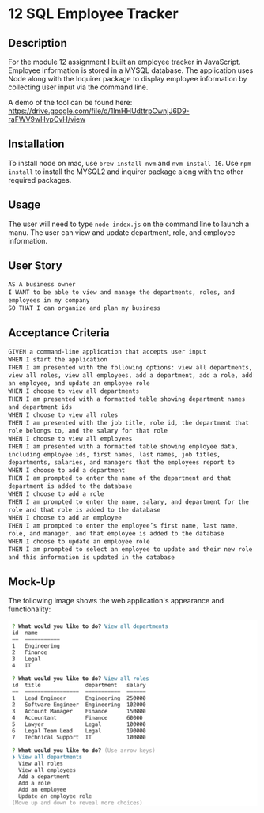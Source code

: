 # 12 SQL Employee Tracker

## Description 
For the module 12 assignment I built an employee tracker in JavaScript. Employee information is stored in a MYSQL database. The application uses Node along with the Inquirer package to display employee information by collecting user input via the command line. 

A demo of the tool can be found here: https://drive.google.com/file/d/1lmHHUdttrpCwnjJ6D9-raFWV9wHvpCvH/view

## Installation
To install node on mac, use `brew install nvm` and `nvm install 16`.
Use `npm install` to install the MYSQL2 and inquirer package along with the other required packages.

## Usage
The user will need to type `node index.js` on the command line to launch a manu. The user can view and update department, role, and employee information.

## User Story

```
AS A business owner
I WANT to be able to view and manage the departments, roles, and employees in my company
SO THAT I can organize and plan my business
```

## Acceptance Criteria 

```
GIVEN a command-line application that accepts user input
WHEN I start the application
THEN I am presented with the following options: view all departments, view all roles, view all employees, add a department, add a role, add an employee, and update an employee role
WHEN I choose to view all departments
THEN I am presented with a formatted table showing department names and department ids
WHEN I choose to view all roles
THEN I am presented with the job title, role id, the department that role belongs to, and the salary for that role
WHEN I choose to view all employees
THEN I am presented with a formatted table showing employee data, including employee ids, first names, last names, job titles, departments, salaries, and managers that the employees report to
WHEN I choose to add a department
THEN I am prompted to enter the name of the department and that department is added to the database
WHEN I choose to add a role
THEN I am prompted to enter the name, salary, and department for the role and that role is added to the database
WHEN I choose to add an employee
THEN I am prompted to enter the employee’s first name, last name, role, and manager, and that employee is added to the database
WHEN I choose to update an employee role
THEN I am prompted to select an employee to update and their new role and this information is updated in the database
```

## Mock-Up

The following image shows the web application's appearance and functionality:

![employee-tracker](images/employeetracker.png)